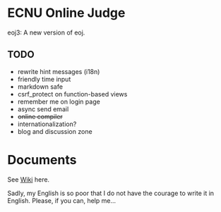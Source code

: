 # ECNU Online Judge

eoj3: A new version of eoj.

## TODO
+ rewrite hint messages (i18n)
+ friendly time input
+ markdown safe
+ csrf_protect on function-based views
+ remember me on login page
+ async send email
+ ~~online compiler~~
+ internationalization?
+ blog and discussion zone

# Documents

See [Wiki](https://github.com/ultmaster/eoj3/wiki) here.

Sadly, my English is so poor that I do not have the courage to write it in English. Please, if you can, help me...